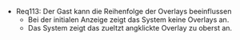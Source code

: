 * Req113: Der Gast kann die Reihenfolge der Overlays beeinflussen
  * Bei der initialen Anzeige zeigt das System keine Overlays an.
  * Das System zeigt das zueltzt angklickte Overlay zu oberst an.